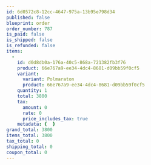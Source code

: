 ```yaml
---
id: 6d0572c8-12cc-4647-975a-13b95e798d34
published: false
blueprint: order
order_number: 787
is_paid: false
is_shipped: false
is_refunded: false
items:
  -
    id: d0d8db0a-176a-40c5-868a-721382fb3f76
    product: 66e767a9-ee34-4dc4-8681-d09bb59f0cf5
    variant:
      variant: Polmaraton
      product: 66e767a9-ee34-4dc4-8681-d09bb59f0cf5
    quantity: 1
    total: 3800
    tax:
      amount: 0
      rate: 0
      price_includes_tax: true
    metadata: {  }
grand_total: 3800
items_total: 3800
tax_total: 0
shipping_total: 0
coupon_total: 0
---
```


